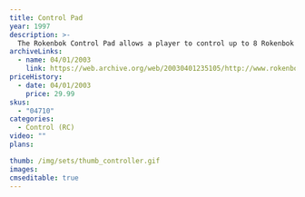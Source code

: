 ```yaml
---
title: Control Pad
year: 1997
description: >-
  The Rokenbok Control Pad allows a player to control up to 8 Rokenbok RC vehicles with the easy function and precision control buttons. Each Rokenbok Command Deck can support up to 4 Control Pads/Players. Includes one Control Pad. Requires Start Set.
archiveLinks:
  - name: 04/01/2003
    link: https://web.archive.org/web/20030401235105/http://www.rokenbok.com/catalog/pd_bb_control_pad.html
priceHistory:
  - date: 04/01/2003
    price: 29.99
skus:
  - "04710"
categories: 
  - Control (RC)
video: ""
plans:

thumb: /img/sets/thumb_controller.gif
images:
cmseditable: true
---
```

